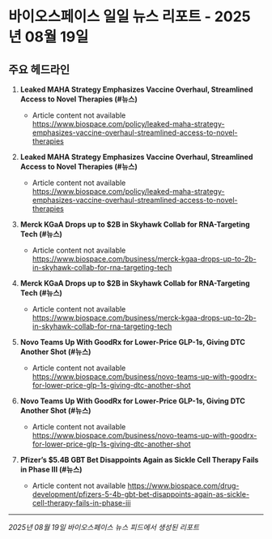 # 바이오스페이스 일일 뉴스 리포트 - 2025년 08월 19일


## 주요 헤드라인

1. **Leaked MAHA Strategy Emphasizes Vaccine Overhaul, Streamlined Access to Novel Therapies (#뉴스)**
   - Article content not available
   <https://www.biospace.com/policy/leaked-maha-strategy-emphasizes-vaccine-overhaul-streamlined-access-to-novel-therapies>

2. **Leaked MAHA Strategy Emphasizes Vaccine Overhaul, Streamlined Access to Novel Therapies (#뉴스)**
   - Article content not available
   <https://www.biospace.com/policy/leaked-maha-strategy-emphasizes-vaccine-overhaul-streamlined-access-to-novel-therapies>

3. **Merck KGaA Drops up to $2B in Skyhawk Collab for RNA-Targeting Tech (#뉴스)**
   - Article content not available
   <https://www.biospace.com/business/merck-kgaa-drops-up-to-2b-in-skyhawk-collab-for-rna-targeting-tech>

4. **Merck KGaA Drops up to $2B in Skyhawk Collab for RNA-Targeting Tech (#뉴스)**
   - Article content not available
   <https://www.biospace.com/business/merck-kgaa-drops-up-to-2b-in-skyhawk-collab-for-rna-targeting-tech>

5. **Novo Teams Up With GoodRx for Lower-Price GLP-1s, Giving DTC Another Shot (#뉴스)**
   - Article content not available
   <https://www.biospace.com/business/novo-teams-up-with-goodrx-for-lower-price-glp-1s-giving-dtc-another-shot>

6. **Novo Teams Up With GoodRx for Lower-Price GLP-1s, Giving DTC Another Shot (#뉴스)**
   - Article content not available
   <https://www.biospace.com/business/novo-teams-up-with-goodrx-for-lower-price-glp-1s-giving-dtc-another-shot>

7. **Pfizer’s $5.4B GBT Bet Disappoints Again as Sickle Cell Therapy Fails in Phase III (#뉴스)**
   - Article content not available
   <https://www.biospace.com/drug-development/pfizers-5-4b-gbt-bet-disappoints-again-as-sickle-cell-therapy-fails-in-phase-iii>


---
*2025년 08월 19일 바이오스페이스 뉴스 피드에서 생성된 리포트*